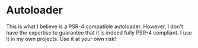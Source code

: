 # Autoloader
This is what I believe is a PSR-4 compatible autoloader.
However, I don't have the expertise to guarantee that it is indeed fully PSR-4 compliant.
I use it in my own projects. Use it at your own risk!